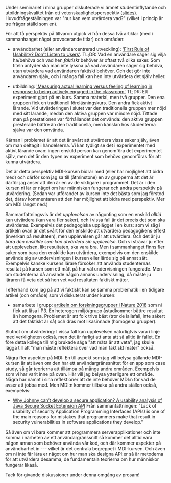 Under seminariet i mina grupper diskuterade vi ämnet studentinflytande och 
utbildningskvalitet från ett vetenskaplighetsperspektiv ([slides][slides]). 
Huvudfrågeställningen var "hur kan vem utvärdera vad?" (vilket i princip är tre 
frågor ställd som en).

[slides]: https://github.com/dbosk/prosam

För att få perspektiv på tillvaron utgick vi från dessa två artiklar (med i 
sammanhanget något provocerande titlar) och områden:

  - användbarhet (eller användarcentrerad utveckling):
  ['First Rule of Usability? Don't Listen to Users'][nielsen].
  TL;DR: Vad en användare säger sig vilja ha/behöva och vad hen *faktiskt* 
  behöver är oftast två olika saker. Som titeln antyder ska man inte lyssna på 
  vad användaren säger sig behöva, utan utvärdera vad användaren faktiskt 
  behöver. Och det gör inte användaren själv, och i många fall kan hen inte 
  utvärdera det själv heller.

  - utbildning:
  ['Measuring actual learning versus feeling of learning in response to being actively engaged in the classroom'][pnas]
  TL;DR: Ett experiment gjort på en kurs. Samma material, men två grupper. Den 
  ena gruppen fick en traditionell föreläsningskurs. Den andra fick aktivt 
  lärande. Vid utvärderingen i slutet var den traditionella gruppen mer nöjd 
  med sitt lärande, medan den aktiva gruppen var mindre nöjd. Tittade man på 
  prestationen var förhållandet det omvända: den aktiva gruppen presterade 
  bättre än den traditionella, men känslan hos studenterna själva var den 
  omvända.

[nielsen]: 
https://www.nngroup.com/articles/first-rule-of-usability-dont-listen-to-users/

[pnas]: https://www.pnas.org/content/116/39/19251?cid=nwsltrtn&source=ams&sourceId=5078450

Kärnan i problemet är att det är svårt att utvärdera vissa saker själv, även om 
man deltagit i händelserna. Vi kan tydligt se det i experimentet med aktivt 
lärande ovan: ingen enskild person kan genomföra det experimentet själv, men 
det är den typen av experiment som behövs genomföras för att kunna utvärdera.

Det är detta perspektiv MDI-kursen bidrar med (eller har möjlighet att bidra 
med) och därför som jag sa till (åtminstone) en av grupperna att det är därför 
jag anser att den är en av de viktigare i programmet. Det är i den kursen ni 
lär er något om hur människan fungerar och andra perspektiv på utvärdering. 
(Sedan var utförandet av kursen inte det bästa som jag förstod det, därav 
kommentaren att den har möjlighet att bidra med perspektiv. Mer om MDI längst 
ned.)

Sammanfattningsvis är det *upplevelsen* av någonting som en enskild *alltid* 
kan utvärdera (kan vara fler saker), och i vissa fall är det precis det som ska 
utvärderas. Exempelvis det pedagogiska upplägget i en kurs: som vi såg i 
artikeln ovan är det svårt för den enskilde att utvärdera pedagogikens effekt 
(inverkan på resultaten), men upplevelsen går att utvärdera. Och det är ju 
*bara den enskilde som kan utvärdera sin upplevelse*. Och vi strävar ju efter 
att upplevelsen, likt resultaten, ska vara bra. Men i sammanhanget finns fler 
saker som bara den enskilde kan utvärdera, exempelvis om den enskilde använde 
sig av undervisningen i kursen eller lärde sig på annat sätt. Exempelvis kanske 
kursens lärare försöker att använda studenternas resultat på kursen som ett 
mått på hur väl undervisningen fungerade. Men om studenterna då använde någon 
annans undervisning, då måste ju läraren få veta det så hen vet vad resultaten 
faktiskt mäter.

I efterhand kom jag på att vi faktiskt kan se samma problematik i en tidigare 
artikel (och område) som vi diskuterat under kursen:

  - samarbete i grupp: [artikeln om forskningsgrupper i Nature 2018][nature] 
    som ni fick att läsa i P3. En heterogen miljö/grupp åstadkommer bättre 
    resultat än homogena. Problemet är att folk trivs bäst (tror de iallafall, 
    inte säkert att det faktiskt är så) och dras mot likasinnade (homogena 
    grupper).

[nature]: https://www.nature.com/articles/d41586-018-05316-5

Slutnot om utvärdering: I vissa fall kan upplevelsen naturligtvis vara i linje 
med verkligheten också, men det är farligt att anta att så alltid är fallet. En 
före detta kollega till mig brukade säga "att mäta är att veta", jag skulle 
lägga till att "man måste reflektera över vad man faktiskt mäter" också.

Några fler aspekter på MDI: En till aspekt som jag vill belysa gällande 
MDI-kursen är att även om den har ett användargränssnittet för en app som case 
study, så går teorierna att tillämpa på många andra områden. Exempelvis som vi 
har varit inne på ovan. Här vill jag belysa ytterligare ett område. Några har 
nämnt i sina reflektioner att de inte behöver MDI:n för vad de avser att jobba 
med. Men MDI:n kommer tillbaka på andra ställen också, exempelvis:

  - [Why Johnny can’t develop a secure application? A usability analysis of Java Secure Socket Extension API][javasockets]
    Från sammanfattningen: "Lack of usability of security Application 
    Programming Interfaces (APIs) is one of the main reasons for mistakes that 
    programmers make that result in security vulnerabilities in software 
    applications they develop."

[javasockets]: https://www.sciencedirect.com/science/article/pii/S0167404818304887?casa_token=kHMj5stSyaMAAAAA:dVsze5uSceCC6wVWkVr9y33KgObIGv8uN0BXCu3AsNr9oXoPbLuTxm1vvpED2i2qjf-3tsRm45il

Så även om vi bara kommer att programmera serverapplikationer och inte komma i 
närheten av ett användargränssnitt så kommer det alltid vara någon annan som 
behöver använda vår kod, och där kommer aspekter på användbarhet in --- vilket 
är det centrala begreppet i MDI-kursen. Och även om ni inte får lära er något 
om hur man ska designa API:er så är metoderna för att utvärdera desamma, de 
fundamentala teorierna om hur människor fungerar likaså.

Tack för givande diskussioner under denna omgång av prosam!
